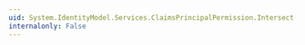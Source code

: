 ```yaml
---
uid: System.IdentityModel.Services.ClaimsPrincipalPermission.Intersect(System.Security.IPermission)
internalonly: False
---
```

